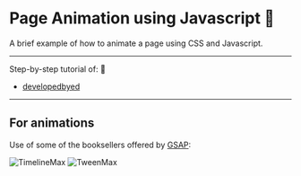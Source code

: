 # Page Animation using Javascript :rocket:

A brief example of how to animate a page using CSS and Javascript.

***

Step-by-step tutorial of: :dart: 
- [developedbyed](https://github.com/developedbyed)

***

## For animations

Use of some of the booksellers offered by [GSAP](https://cdnjs.com/libraries/gsap/2.1.3): 

![TimelineMax](https://img.shields.io/badge/TimelineMax-gsap-green)
![TweenMax](https://img.shields.io/badge/TweenMax-gsap-red)
